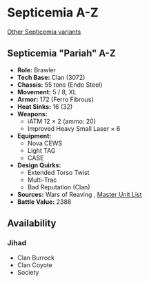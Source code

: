 # Septicemia A-Z 

[Other Septicemia variants](../septicemia.md) 

## Septicemia "Pariah" A-Z 

- **Role:** Brawler 
- **Tech Base:** Clan (3072) 
- **Chassis:** 55 tons (Endo Steel) 
- **Movement:** 5 / 8, XL 
- **Armor:** 172 (Ferro Fibrous) 
- **Heat Sinks:** 16 (32) 
- **Weapons:** 
  - iATM 12 × 2 (ammo: 20) 
  - Improved Heavy Small Laser × 6 
- **Equipment:** 
  - Nova CEWS 
  - Light TAG 
  - CASE 
- **Design Quirks:** 
  - Extended Torso Twist 
  - Multi-Trac 
  - Bad Reputation (Clan) 
- **Sources:** Wars of Reaving , [Master Unit List](http://masterunitlist.info/Unit/Details/5812) 
- **Battle Value:** 2388 

## Availability 

### Jihad 

- Clan Burrock 
- Clan Coyote 
- Society 

